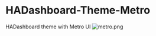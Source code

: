 # HADashboard-Theme-Metro
HADashboard theme with Metro UI
![metro.png](https://i.loli.net/2017/09/12/59b7feff35a92.png)

